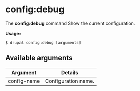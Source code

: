 # config:debug
The **config:debug** command Show the current configuration.

**Usage:**
```
$ drupal config:debug [arguments] 
```

## Available arguments
Argument | Details
---------|-------------
config-name | Configuration name.
